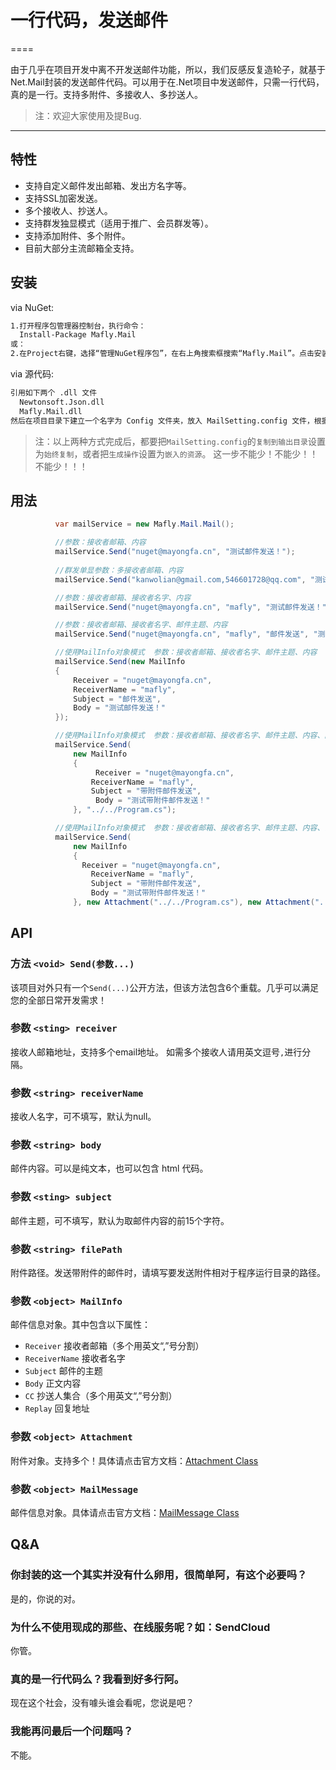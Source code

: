 # 一行代码，发送邮件
====

由于几乎在项目开发中离不开发送邮件功能，所以，我们反感反复造轮子，就基于Net.Mail封装的发送邮件代码。可以用于在.Net项目中发送邮件，只需一行代码，真的是一行。支持多附件、多接收人、多抄送人。

>  注：欢迎大家使用及提Bug.

---

## 特性

* 支持自定义邮件发出邮箱、发出方名字等。
* 支持SSL加密发送。
* 多个接收人、抄送人。
* 支持群发独显模式（适用于推广、会员群发等）。
* 支持添加附件、多个附件。
* 目前大部分主流邮箱全支持。

## 安装

via NuGet:

```bash
1.打开程序包管理器控制台，执行命令：
  Install-Package Mafly.Mail
或：
2.在Project右键，选择“管理NuGet程序包”，在右上角搜索框搜索“Mafly.Mail”。点击安装
```

via 源代码:

```bash
引用如下两个 .dll 文件
  Newtonsoft.Json.dll
  Mafly.Mail.dll
然后在项目目录下建立一个名字为 Config 文件夹，放入 MailSetting.config 文件，根据自己的邮箱服务器进行配置
```
>  注：以上两种方式完成后，都要把`MailSetting.config`的`复制到输出目录`设置为`始终复制`，或者把`生成操作`设置为`嵌入的资源`。
>       这一步不能少！不能少！！不能少！！！

## 用法

```C#
          var mailService = new Mafly.Mail.Mail();

          //参数：接收者邮箱、内容
          mailService.Send("nuget@mayongfa.cn", "测试邮件发送！");
		  
		  //群发单显参数：多接收者邮箱、内容
          mailService.Send("kanwolian@gmail.com,546601728@qq.com", "测试【群发单显】邮件发送！", true);

          //参数：接收者邮箱、接收者名字、内容
          mailService.Send("nuget@mayongfa.cn", "mafly", "测试邮件发送！");

          //参数：接收者邮箱、接收者名字、邮件主题、内容
          mailService.Send("nuget@mayongfa.cn", "mafly", "邮件发送", "测试邮件发送！");

          //使用MailInfo对象模式  参数：接收者邮箱、接收者名字、邮件主题、内容
          mailService.Send(new MailInfo
          {
              Receiver = "nuget@mayongfa.cn",
              ReceiverName = "mafly",
              Subject = "邮件发送",
              Body = "测试邮件发送！"
          });

          //使用MailInfo对象模式  参数：接收者邮箱、接收者名字、邮件主题、内容、附件路径
          mailService.Send(
              new MailInfo
              {
                   Receiver = "nuget@mayongfa.cn",
                  ReceiverName = "mafly",
                  Subject = "带附件邮件发送",
                   Body = "测试带附件邮件发送！"
              }, "../../Program.cs");

          //使用MailInfo对象模式  参数：接收者邮箱、接收者名字、邮件主题、内容、多附件路径
          mailService.Send(
              new MailInfo
              {
                Receiver = "nuget@mayongfa.cn",
                  ReceiverName = "mafly",
                  Subject = "带附件邮件发送",
                  Body = "测试带附件邮件发送！"
              }, new Attachment("../../Program.cs"), new Attachment("../../App.config"));
```


## API

### 方法 `<void> Send(参数...)`

该项目对外只有一个`Send(...)`公开方法，但该方法包含6个重载。几乎可以满足您的全部日常开发需求！


### 参数 `<sting> receiver`

接收人邮箱地址，支持多个email地址。
如需多个接收人请用英文逗号`,`进行分隔。

### 参数 `<string> receiverName`

接收人名字，可不填写，默认为null。

### 参数 `<string> body`

邮件内容。可以是纯文本，也可以包含 html 代码。

### 参数 `<sting> subject`

邮件主题，可不填写，默认为取邮件内容的前15个字符。

### 参数 `<string> filePath`

附件路径。发送带附件的邮件时，请填写要发送附件相对于程序运行目录的路径。

### 参数 `<object> MailInfo`

邮件信息对象。其中包含以下属性：
* `Receiver` 接收者邮箱（多个用英文“,”号分割）
* `ReceiverName` 接收者名字
* `Subject` 邮件的主题
* `Body` 正文内容
* `CC` 抄送人集合（多个用英文“,”号分割）
* `Replay` 回复地址

### 参数 `<object> Attachment`

附件对象。支持多个！具体请点击官方文档：[Attachment Class](https://msdn.microsoft.com/en-us/library/system.net.mail.attachment(v=vs.110).aspx)


### 参数 `<object> MailMessage`

邮件信息对象。具体请点击官方文档：[MailMessage Class](https://msdn.microsoft.com/en-us/library/system.net.mail.mailmessage(v=vs.110).aspx)


## Q&A

### 你封装的这一个其实并没有什么卵用，很简单阿，有这个必要吗？

是的，你说的对。


### 为什么不使用现成的那些、在线服务呢？如：SendCloud

你管。

### 真的是一行代码么？我看到好多行阿。

现在这个社会，没有噱头谁会看呢，您说是吧？

### 我能再问最后一个问题吗？

不能。

